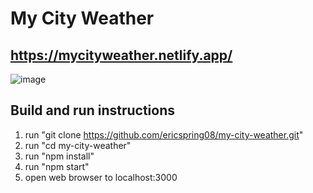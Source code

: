 # My City Weather
## https://mycityweather.netlify.app/
![image](https://user-images.githubusercontent.com/69996843/122463693-86893c80-cf7b-11eb-9507-670502b7a66c.png)
## Build and run instructions 
1. run "git clone https://github.com/ericspring08/my-city-weather.git"
2. run "cd my-city-weather"
3. run "npm install"
4. run "npm start"
5. open web browser to localhost:3000
